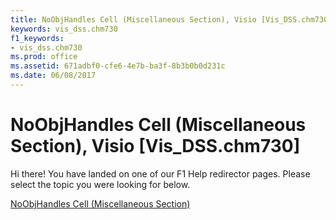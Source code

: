 ```yaml
---
title: NoObjHandles Cell (Miscellaneous Section), Visio [Vis_DSS.chm730]
keywords: vis_dss.chm730
f1_keywords:
- vis_dss.chm730
ms.prod: office
ms.assetid: 671adbf0-cfe6-4e7b-ba3f-8b3b0b0d231c
ms.date: 06/08/2017
---
```



# NoObjHandles Cell (Miscellaneous Section), Visio [Vis_DSS.chm730]

Hi there! You have landed on one of our F1 Help redirector pages. Please select the topic you were looking for below.

[NoObjHandles Cell (Miscellaneous Section)](http://msdn.microsoft.com/library/8e1c8c8f-4ed0-0f53-f93f-3a264edc02bd%28Office.15%29.aspx)

